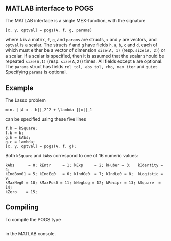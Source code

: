 ## MATLAB interface to POGS

The MATLAB interface is a single MEX-function, with the signature 

```
[x, y, optval] = pogs(A, f, g, params)
```

where `A` is a matrix, `f`, `g`, and  `params` are structs, `x` and `y` are vectors, and `optval` is a scalar.  The structs `f` and `g` have fields `h`, `a`, `b`, `c` and `d`, each of which must either be a vector of dimension `size(A, 1)` (resp. `size(A, 2)`) or a scalar. If a scalar is specified, then it is assumed that the scalar should be repeated `size(A,1)` (resp. `size(A,2)`) times. All fields except `h` are optional. The `params` struct has fields `rel_tol, abs_tol, rho, max_iter` and `quiet`. Specifying `params` is optional.

Example
-------

The Lasso problem

```
min. ||A x - b||_2^2 + \lambda ||x||_1
```
can be specified using these five lines

```
f.h = kSquare;
f.b = b;
g.h = kAbs;
g.c = lambda;
[x, y, optval] = pogs(A, f, g);
```
Both `kSquare` and `kAbs` correspond to one of 16 numeric values:

```
kAbs      = 0; kEntr     = 1; kExp     = 2; kHuber = 3;   kIdentity = 4; 
kIndBox01 = 5; kIndEq0   = 6; kIndGe0  = 7; kIndLe0 = 8;  kLogistic = 9;
kMaxNeg0 = 10; kMaxPos0 = 11; kNegLog = 12; kRecipr = 13; kSquare  = 14;
kZero    = 15;
```

Compiling
---------
To compile the POGS type

```>> pogs_setup
```

in the MATLAB console.  



